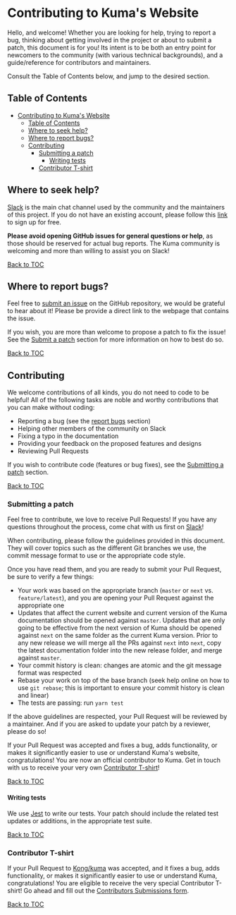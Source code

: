 # Contributing to Kuma's Website

Hello, and welcome! Whether you are looking for help, trying to report a bug,
thinking about getting involved in the project or about to submit a patch, this
document is for you! Its intent is to be both an entry point for newcomers to
the community (with various technical backgrounds), and a guide/reference for
contributors and maintainers.

Consult the Table of Contents below, and jump to the desired section.

## Table of Contents

- [Contributing to Kuma's Website](#contributing-to-kumas-website)
  - [Table of Contents](#table-of-contents)
  - [Where to seek help?](#where-to-seek-help)
  - [Where to report bugs?](#where-to-report-bugs)
  - [Contributing](#contributing)
    - [Submitting a patch](#submitting-a-patch)
      - [Writing tests](#writing-tests)
    - [Contributor T-shirt](#contributor-t-shirt)

## Where to seek help?

[Slack](https://kuma-mesh.slack.com) is the main chat channel used by the
community and the maintainers of this project. If you do not have an
existing account, please follow this [link](https://chat.kuma.io) to sign
up for free.

**Please avoid opening GitHub issues for general questions or help**, as those
should be reserved for actual bug reports. The Kuma community is welcoming and
more than willing to assist you on Slack!

[Back to TOC](#table-of-contents)

## Where to report bugs?

Feel free to [submit an issue](https://github.com/Kong/kuma-website/issues/new) on
the GitHub repository, we would be grateful to hear about it! Please be provide a direct link to the webpage that contains the issue.

If you wish, you are more than welcome to propose a patch to fix the issue!
See the [Submit a patch](#submitting-a-patch) section for more information
on how to best do so.

[Back to TOC](#table-of-contents)

## Contributing

We welcome contributions of all kinds, you do not need to code to be helpful!
All of the following tasks are noble and worthy contributions that you can
make without coding:

- Reporting a bug (see the [report bugs](#where-to-report-bugs) section)
- Helping other members of the community on Slack
- Fixing a typo in the documentation
- Providing your feedback on the proposed features and designs
- Reviewing Pull Requests

If you wish to contribute code (features or bug fixes), see the [Submitting a
patch](#submitting-a-patch) section.

[Back to TOC](#table-of-contents)

### Submitting a patch

Feel free to contribute, we love to receive Pull
Requests! If you have any questions throughout the process, come chat with us first on [Slack](#where-to-seek-for-help)!

When contributing, please follow the guidelines provided in this document. They
will cover topics such as the different Git branches we use, the commit message
format to use or the appropriate code style.

Once you have read them, and you are ready to submit your Pull Request, be sure
to verify a few things:

- Your work was based on the appropriate branch (`master` or `next` vs. `feature/latest`),
  and you are opening your Pull Request against the appropriate one
- Updates that affect the current website and current version of the Kuma documentation 
  should be opened against `master`. Updates that are only going to be effective from the 
  next version of Kuma should be opened against `next` on the same folder as the current
  Kuma version. Prior to any new release we will merge all the PRs against `next` into
  `next`, copy the latest documentation folder into the new release folder, and merge
  against `master`.
- Your commit history is clean: changes are atomic and the git message format
  was respected
- Rebase your work on top of the base branch (seek help online on how to use
  `git rebase`; this is important to ensure your commit history is clean and
   linear)
- The tests are passing: run `yarn test` 

If the above guidelines are respected, your Pull Request will be reviewed by
a maintainer. And if you are asked to update your patch by a reviewer, please do so!

If your Pull Request was accepted and fixes a bug, adds functionality, or
makes it significantly easier to use or understand Kuma's website, congratulations!
You are now an official contributor to Kuma. Get in touch with us to receive
your very own [Contributor T-shirt](#contributor-t-shirt)!

[Back to TOC](#table-of-contents)

#### Writing tests

We use [Jest](https://jestjs.io/) to write our tests. Your patch
should include the related test updates or additions, in the appropriate test
suite.

[Back to TOC](#table-of-contents)

### Contributor T-shirt

If your Pull Request to [Kong/kuma](https://github.com/Kong/kuma) was
accepted, and it fixes a bug, adds functionality, or makes it significantly
easier to use or understand Kuma, congratulations! You are eligible to
receive the very special Contributor T-shirt! Go ahead and fill out the
[Contributors Submissions form](https://goo.gl/forms/5w6mxLaE4tz2YM0L2).

[Back to TOC](#table-of-contents)